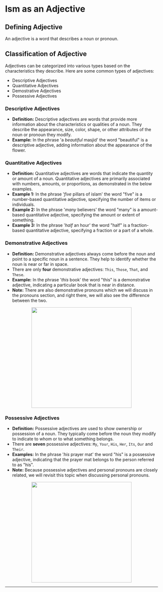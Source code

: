 # Ism as an Adjective

## Defining Adjective 
An adjective is a word that describes a noun or pronoun.

## Classification of Adjective 
Adjectives can be categorized into various types based on the characteristics they describe. Here are some common types of adjectives:
- Descriptive Adjectives
- Quantitative Adjectives
- Demostrative Adjectives
- Possessive Adjectives

### Descriptive Adjectives
- **Definition:** Descriptive adjectives are words that provide more information about the characteristics or qualities of a noun. They describe the appearance, size, color, shape, or other attributes of the noun or pronoun they modify.
- **Example:** In the phrase 'a *beautiful* masjid' the word "beautiful" is a descriptive adjective, adding information about the appearance of the flower.

### Quantitative Adjectives
- **Definition:** Quantitative adjectives are words that indicate the quantity or amount of a noun. Quantitative adjectives are primarily associated with numbers, amounts, or proportions, as demonstrated in the below examples.
- **Example 1:** In the phrase '*five* pillars of islam' the word "five" is a number-based quantitative adjective, specifying the number of items or individuals.
- **Example 2:** In the phrase '*many* believers' the word "many" is a amount-based quantitative adjective, specifying the amount or extent of something.
- **Example 3:** In the phrase '*half* an hour' the word "half" is a fraction-based quantitative adjective, specifying a fraction or a part of a whole.

### Demonstrative Adjectives
- **Definition:** Demonstrative adjectives always come before the noun and point to a specific noun in a sentence. They help to identify whether the noun is near or far in space.
- There are only **four** demonstrative adjectives: `This`, `Those`, `That`, and `These`.
- **Example:** In the phrase '*this* book' the word "this" is a demonstrative adjective, indicating a particular book that is near in distance.
- **Note:** There are also demonstrative pronouns which we will discuss in the pronouns section, and right there, we will also see the difference between the two.

<p align="center">
  <img src="https://github.com/mdfnam/QnA/assets/156814846/68dd518c-5c48-457d-a684-274c875c4297" width="330">
</p>

### Possessive Adjectives
- **Definition:** Possessive adjectives are used to show ownership or possession of a noun. They typically come before the noun they modify to indicate to whom or to what something belongs.
- There are **seven** possessive adjectives: `My`, `Your`, `His`, `Her`, `Its`, `Our` and `Their`.
- **Examples:** In the phrase '*his* prayer mat' the word "his" is a possessive adjective, indicating that the prayer mat belongs to the person referred to as "his".
- **Note:** Because possessive adjectives and personal pronouns are closely related, we will revisit this topic when discussing personal pronouns.

<p align="center">
  <img src="https://github.com/mdfnam/QnA/assets/156814846/1787d54a-6021-4a2d-8166-60b5adf525a4" width="330">
</p>

---

